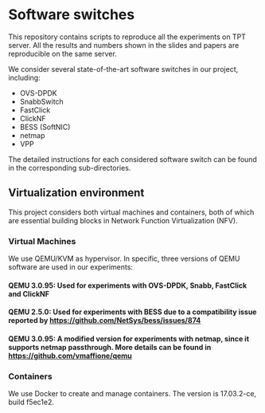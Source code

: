 # Software switches
This repository contains scripts to reproduce all the experiments on TPT server. All the results and numbers shown in the slides and papers are reproducible on the same server.

We consider several state-of-the-art software switches in our project, including:
* OVS-DPDK
* SnabbSwitch
* FastClick
* ClickNF
* BESS (SoftNIC)
* netmap
* VPP

The detailed instructions for each considered software switch can be found in the corresponding sub-directories.

## Virtualization environment
This project considers both virtual machines and containers, both of which are essential building blocks in Network Function Virtualization (NFV).

### Virtual Machines
We use QEMU/KVM as hypervisor. In specific, three versions of QEMU software are used in our experiments:

#### QEMU 3.0.95: Used for experiments with OVS-DPDK, Snabb, FastClick and ClickNF
#### QEMU 2.5.0: Used for experiments with BESS due to a compatibility issue reported by https://github.com/NetSys/bess/issues/874
#### QEMU 3.0.95: A modified version for experiments with netmap, since it supports netmap passthrough. More details can be found in https://github.com/vmaffione/qemu

### Containers
We use Docker to create and manage containers. The version is 17.03.2-ce, build f5ec1e2. 
